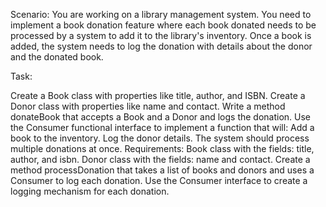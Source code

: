 Scenario:
You are working on a library management system. 
You need to implement a book donation feature where each book donated needs to be processed by a system to add it to
the library's inventory. Once a book is added, the system needs to log the donation with details about the donor and the donated book.



Task:

Create a Book class with properties like title, author, and ISBN.
Create a Donor class with properties like name and contact.
Write a method donateBook that accepts a Book and a Donor and logs the donation.
Use the Consumer functional interface to implement a function that will:
Add a book to the inventory.
Log the donor details.
The system should process multiple donations at once.
Requirements:
Book class with the fields: title, author, and isbn.
Donor class with the fields: name and contact.
Create a method processDonation that takes a list of books and donors and uses a Consumer to log each donation.
Use the Consumer interface to create a logging mechanism for each donation.